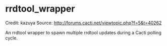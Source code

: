 # rrdtool_wrapper

Credit: kazuya
Source: http://forums.cacti.net/viewtopic.php?f=5&t=40262

An rrdtool wrapper to spawn multiple rrdtool updates during a Cacti polling cycle.

